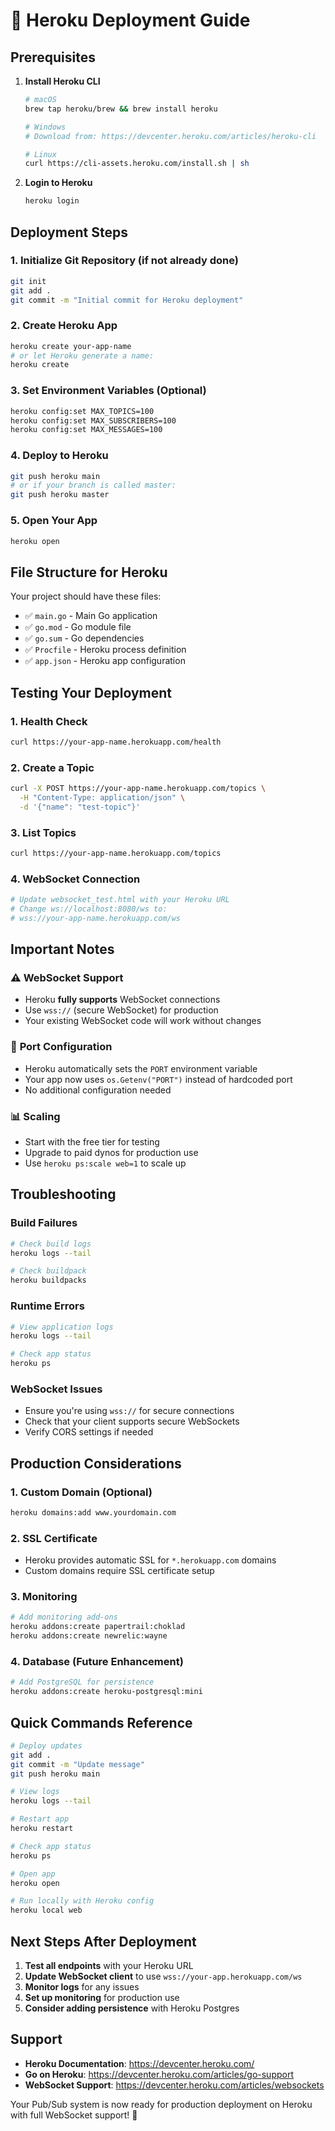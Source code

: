 # 🚀 Heroku Deployment Guide

## Prerequisites

1. **Install Heroku CLI**
   ```bash
   # macOS
   brew tap heroku/brew && brew install heroku
   
   # Windows
   # Download from: https://devcenter.heroku.com/articles/heroku-cli
   
   # Linux
   curl https://cli-assets.heroku.com/install.sh | sh
   ```

2. **Login to Heroku**
   ```bash
   heroku login
   ```

## Deployment Steps

### 1. **Initialize Git Repository** (if not already done)
   ```bash
   git init
   git add .
   git commit -m "Initial commit for Heroku deployment"
   ```

### 2. **Create Heroku App**
   ```bash
   heroku create your-app-name
   # or let Heroku generate a name:
   heroku create
   ```

### 3. **Set Environment Variables** (Optional)
   ```bash
   heroku config:set MAX_TOPICS=100
   heroku config:set MAX_SUBSCRIBERS=100
   heroku config:set MAX_MESSAGES=100
   ```

### 4. **Deploy to Heroku**
   ```bash
   git push heroku main
   # or if your branch is called master:
   git push heroku master
   ```

### 5. **Open Your App**
   ```bash
   heroku open
   ```

## File Structure for Heroku

Your project should have these files:
- ✅ `main.go` - Main Go application
- ✅ `go.mod` - Go module file
- ✅ `go.sum` - Go dependencies
- ✅ `Procfile` - Heroku process definition
- ✅ `app.json` - Heroku app configuration

## Testing Your Deployment

### 1. **Health Check**
   ```bash
   curl https://your-app-name.herokuapp.com/health
   ```

### 2. **Create a Topic**
   ```bash
   curl -X POST https://your-app-name.herokuapp.com/topics \
     -H "Content-Type: application/json" \
     -d '{"name": "test-topic"}'
   ```

### 3. **List Topics**
   ```bash
   curl https://your-app-name.herokuapp.com/topics
   ```

### 4. **WebSocket Connection**
   ```bash
   # Update websocket_test.html with your Heroku URL
   # Change ws://localhost:8080/ws to:
   # wss://your-app-name.herokuapp.com/ws
   ```

## Important Notes

### ⚠️ **WebSocket Support**
- Heroku **fully supports** WebSocket connections
- Use `wss://` (secure WebSocket) for production
- Your existing WebSocket code will work without changes

### 🔧 **Port Configuration**
- Heroku automatically sets the `PORT` environment variable
- Your app now uses `os.Getenv("PORT")` instead of hardcoded port
- No additional configuration needed

### 📊 **Scaling**
- Start with the free tier for testing
- Upgrade to paid dynos for production use
- Use `heroku ps:scale web=1` to scale up

## Troubleshooting

### **Build Failures**
   ```bash
   # Check build logs
   heroku logs --tail
   
   # Check buildpack
   heroku buildpacks
   ```

### **Runtime Errors**
   ```bash
   # View application logs
   heroku logs --tail
   
   # Check app status
   heroku ps
   ```

### **WebSocket Issues**
   - Ensure you're using `wss://` for secure connections
   - Check that your client supports secure WebSockets
   - Verify CORS settings if needed

## Production Considerations

### 1. **Custom Domain** (Optional)
   ```bash
   heroku domains:add www.yourdomain.com
   ```

### 2. **SSL Certificate**
   - Heroku provides automatic SSL for `*.herokuapp.com` domains
   - Custom domains require SSL certificate setup

### 3. **Monitoring**
   ```bash
   # Add monitoring add-ons
   heroku addons:create papertrail:choklad
   heroku addons:create newrelic:wayne
   ```

### 4. **Database** (Future Enhancement)
   ```bash
   # Add PostgreSQL for persistence
   heroku addons:create heroku-postgresql:mini
   ```

## Quick Commands Reference

```bash
# Deploy updates
git add .
git commit -m "Update message"
git push heroku main

# View logs
heroku logs --tail

# Restart app
heroku restart

# Check app status
heroku ps

# Open app
heroku open

# Run locally with Heroku config
heroku local web
```

## Next Steps After Deployment

1. **Test all endpoints** with your Heroku URL
2. **Update WebSocket client** to use `wss://your-app.herokuapp.com/ws`
3. **Monitor logs** for any issues
4. **Set up monitoring** for production use
5. **Consider adding persistence** with Heroku Postgres

## Support

- **Heroku Documentation**: https://devcenter.heroku.com/
- **Go on Heroku**: https://devcenter.heroku.com/articles/go-support
- **WebSocket Support**: https://devcenter.heroku.com/articles/websockets

Your Pub/Sub system is now ready for production deployment on Heroku with full WebSocket support! 🎉

